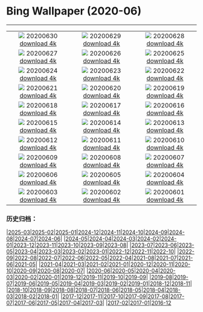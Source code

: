 # Bing Wallpaper (2020-06)
**************
| | | |
| :----: | :----: | :----: |
| ![](https://www.bing.com/th?id=OHR.JabiruStork_EN-US3292555889_1920x1080.jpg) 20200630 [download 4k](https://www.bing.com/th?id=OHR.JabiruStork_EN-US3292555889_UHD.jpg) | ![](https://www.bing.com/th?id=OHR.ArganGoats_EN-US6644922648_1920x1080.jpg) 20200629 [download 4k](https://www.bing.com/th?id=OHR.ArganGoats_EN-US6644922648_UHD.jpg) | ![](https://www.bing.com/th?id=OHR.PrideEmpire_EN-US6567530966_1920x1080.jpg) 20200628 [download 4k](https://www.bing.com/th?id=OHR.PrideEmpire_EN-US6567530966_UHD.jpg) |
| ![](https://www.bing.com/th?id=OHR.MtBaldoSantuario_EN-US6460114986_1920x1080.jpg) 20200627 [download 4k](https://www.bing.com/th?id=OHR.MtBaldoSantuario_EN-US6460114986_UHD.jpg) | ![](https://www.bing.com/th?id=OHR.AdansoniaGrandidieri_EN-US6269745972_1920x1080.jpg) 20200626 [download 4k](https://www.bing.com/th?id=OHR.AdansoniaGrandidieri_EN-US6269745972_UHD.jpg) | ![](https://www.bing.com/th?id=OHR.GorchFock_EN-US6157323134_1920x1080.jpg) 20200625 [download 4k](https://www.bing.com/th?id=OHR.GorchFock_EN-US6157323134_UHD.jpg) |
| ![](https://www.bing.com/th?id=OHR.MidsummerEve_EN-US0497687586_1920x1080.jpg) 20200624 [download 4k](https://www.bing.com/th?id=OHR.MidsummerEve_EN-US0497687586_UHD.jpg) | ![](https://www.bing.com/th?id=OHR.BullPoint_EN-US5814716721_1920x1080.jpg) 20200623 [download 4k](https://www.bing.com/th?id=OHR.BullPoint_EN-US5814716721_UHD.jpg) | ![](https://www.bing.com/th?id=OHR.SouthernSunbird_EN-US5701754937_1920x1080.jpg) 20200622 [download 4k](https://www.bing.com/th?id=OHR.SouthernSunbird_EN-US5701754937_UHD.jpg) |
| ![](https://www.bing.com/th?id=OHR.HierapolisTurkey_EN-US8458061534_1920x1080.jpg) 20200621 [download 4k](https://www.bing.com/th?id=OHR.HierapolisTurkey_EN-US8458061534_UHD.jpg) | ![](https://www.bing.com/th?id=OHR.BeyondWalls_EN-US5534533148_1920x1080.jpg) 20200620 [download 4k](https://www.bing.com/th?id=OHR.BeyondWalls_EN-US5534533148_UHD.jpg) | ![](https://www.bing.com/th?id=OHR.Juneteenth_EN-US7526227147_1920x1080.jpg) 20200619 [download 4k](https://www.bing.com/th?id=OHR.Juneteenth_EN-US7526227147_UHD.jpg) |
| ![](https://www.bing.com/th?id=OHR.BojoRiver_EN-US3215754715_1920x1080.jpg) 20200618 [download 4k](https://www.bing.com/th?id=OHR.BojoRiver_EN-US3215754715_UHD.jpg) | ![](https://www.bing.com/th?id=OHR.Havasupai_EN-US2235201551_1920x1080.jpg) 20200617 [download 4k](https://www.bing.com/th?id=OHR.Havasupai_EN-US2235201551_UHD.jpg) | ![](https://www.bing.com/th?id=OHR.StStephens_EN-US3615346032_1920x1080.jpg) 20200616 [download 4k](https://www.bing.com/th?id=OHR.StStephens_EN-US3615346032_UHD.jpg) |
| ![](https://www.bing.com/th?id=OHR.SurfSeason_EN-US9920705587_1920x1080.jpg) 20200615 [download 4k](https://www.bing.com/th?id=OHR.SurfSeason_EN-US9920705587_UHD.jpg) | ![](https://www.bing.com/th?id=OHR.FlagPlazaLiberty_EN-US1969942391_1920x1080.jpg) 20200614 [download 4k](https://www.bing.com/th?id=OHR.FlagPlazaLiberty_EN-US1969942391_UHD.jpg) | ![](https://www.bing.com/th?id=OHR.GrandsCausses_EN-US1892862937_1920x1080.jpg) 20200613 [download 4k](https://www.bing.com/th?id=OHR.GrandsCausses_EN-US1892862937_UHD.jpg) |
| ![](https://www.bing.com/th?id=OHR.SantaElena_EN-US1850505356_1920x1080.jpg) 20200612 [download 4k](https://www.bing.com/th?id=OHR.SantaElena_EN-US1850505356_UHD.jpg) | ![](https://www.bing.com/th?id=OHR.GriboyedovCanal_EN-US1698534243_1920x1080.jpg) 20200611 [download 4k](https://www.bing.com/th?id=OHR.GriboyedovCanal_EN-US1698534243_UHD.jpg) | ![](https://www.bing.com/th?id=OHR.WobblyBridge_EN-US1661773056_1920x1080.jpg) 20200610 [download 4k](https://www.bing.com/th?id=OHR.WobblyBridge_EN-US1661773056_UHD.jpg) |
| ![](https://www.bing.com/th?id=OHR.BaronLakes_EN-US1588332572_1920x1080.jpg) 20200609 [download 4k](https://www.bing.com/th?id=OHR.BaronLakes_EN-US1588332572_UHD.jpg) | ![](https://www.bing.com/th?id=OHR.LionSurfing_EN-US1478093197_1920x1080.jpg) 20200608 [download 4k](https://www.bing.com/th?id=OHR.LionSurfing_EN-US1478093197_UHD.jpg) | ![](https://www.bing.com/th?id=OHR.LaPertusa_EN-US1363532007_1920x1080.jpg) 20200607 [download 4k](https://www.bing.com/th?id=OHR.LaPertusa_EN-US1363532007_UHD.jpg) |
| ![](https://www.bing.com/th?id=OHR.WaltersWiggles_EN-US1214099965_1920x1080.jpg) 20200606 [download 4k](https://www.bing.com/th?id=OHR.WaltersWiggles_EN-US1214099965_UHD.jpg) | ![](https://www.bing.com/th?id=OHR.SynchronousFireflies_EN-US0423452738_1920x1080.jpg) 20200605 [download 4k](https://www.bing.com/th?id=OHR.SynchronousFireflies_EN-US0423452738_UHD.jpg) | ![](https://www.bing.com/th?id=OHR.PontFawr_EN-US2807758957_1920x1080.jpg) 20200604 [download 4k](https://www.bing.com/th?id=OHR.PontFawr_EN-US2807758957_UHD.jpg) |
| ![](https://www.bing.com/th?id=OHR.WhiteRimTrail_EN-US2749200524_1920x1080.jpg) 20200603 [download 4k](https://www.bing.com/th?id=OHR.WhiteRimTrail_EN-US2749200524_UHD.jpg) | ![](https://www.bing.com/th?id=OHR.JasperSunwaptaVideo_EN-US2681411311_1920x1080.jpg) 20200602 [download 4k](https://www.bing.com/th?id=OHR.JasperSunwaptaVideo_EN-US2681411311_UHD.jpg) | ![](https://www.bing.com/th?id=OHR.GreatReefDay_EN-US2641694661_1920x1080.jpg) 20200601 [download 4k](https://www.bing.com/th?id=OHR.GreatReefDay_EN-US2641694661_UHD.jpg) |

### 历史归档：

|[2025-03](2025-03/2025-03.md)|[2025-02](2025-02/2025-02.md)|[2025-01](2025-01/2025-01.md)|[2024-12](2024-12/2024-12.md)|[2024-11](2024-11/2024-11.md)|[2024-10](2024-10/2024-10.md)|[2024-09](2024-09/2024-09.md)|[2024-08](2024-08/2024-08.md)|[2024-07](2024-07/2024-07.md)|[2024-06](2024-06/2024-06.md)|
|[2024-05](2024-05/2024-05.md)|[2024-04](2024-04/2024-04.md)|[2024-03](2024-03/2024-03.md)|[2024-02](2024-02/2024-02.md)|[2024-01](2024-01/2024-01.md)|[2023-12](2023-12/2023-12.md)|[2023-11](2023-11/2023-11.md)|[2023-10](2023-10/2023-10.md)|[2023-09](2023-09/2023-09.md)|[2023-08](2023-08/2023-08.md)|
|[2023-07](2023-07/2023-07.md)|[2023-06](2023-06/2023-06.md)|[2023-05](2023-05/2023-05.md)|[2023-04](2023-04/2023-04.md)|[2023-03](2023-03/2023-03.md)|[2023-02](2023-02/2023-02.md)|[2023-01](2023-01/2023-01.md)|[2022-12](2022-12/2022-12.md)|[2022-11](2022-11/2022-11.md)|[2022-10](2022-10/2022-10.md)|
|[2022-09](2022-09/2022-09.md)|[2022-08](2022-08/2022-08.md)|[2022-07](2022-07/2022-07.md)|[2022-06](2022-06/2022-06.md)|[2022-05](2022-05/2022-05.md)|[2022-04](2022-04/2022-04.md)|[2021-08](2021-08/2021-08.md)|[2021-07](2021-07/2021-07.md)|[2021-06](2021-06/2021-06.md)|[2021-05](2021-05/2021-05.md)|
|[2021-04](2021-04/2021-04.md)|[2021-03](2021-03/2021-03.md)|[2021-02](2021-02/2021-02.md)|[2021-01](2021-01/2021-01.md)|[2020-12](2020-12/2020-12.md)|[2020-11](2020-11/2020-11.md)|[2020-10](2020-10/2020-10.md)|[2020-09](2020-09/2020-09.md)|[2020-08](2020-08/2020-08.md)|[2020-07](2020-07/2020-07.md)|
|[2020-06](2020-06/2020-06.md)|[2020-05](2020-05/2020-05.md)|[2020-04](2020-04/2020-04.md)|[2020-03](2020-03/2020-03.md)|[2020-02](2020-02/2020-02.md)|[2020-01](2020-01/2020-01.md)|[2019-12](2019-12/2019-12.md)|[2019-11](2019-11/2019-11.md)|[2019-10](2019-10/2019-10.md)|[2019-09](2019-09/2019-09.md)|
|[2019-08](2019-08/2019-08.md)|[2019-07](2019-07/2019-07.md)|[2019-06](2019-06/2019-06.md)|[2019-05](2019-05/2019-05.md)|[2019-04](2019-04/2019-04.md)|[2019-03](2019-03/2019-03.md)|[2019-02](2019-02/2019-02.md)|[2019-01](2019-01/2019-01.md)|[2018-12](2018-12/2018-12.md)|[2018-11](2018-11/2018-11.md)|
|[2018-10](2018-10/2018-10.md)|[2018-09](2018-09/2018-09.md)|[2018-08](2018-08/2018-08.md)|[2018-07](2018-07/2018-07.md)|[2018-06](2018-06/2018-06.md)|[2018-05](2018-05/2018-05.md)|[2018-04](2018-04/2018-04.md)|[2018-03](2018-03/2018-03.md)|[2018-02](2018-02/2018-02.md)|[2018-01](2018-01/2018-01.md)|
|[2017-12](2017-12/2017-12.md)|[2017-11](2017-11/2017-11.md)|[2017-10](2017-10/2017-10.md)|[2017-09](2017-09/2017-09.md)|[2017-08](2017-08/2017-08.md)|[2017-07](2017-07/2017-07.md)|[2017-06](2017-06/2017-06.md)|[2017-05](2017-05/2017-05.md)|[2017-04](2017-04/2017-04.md)|[2017-03](2017-03/2017-03.md)|
|[2017-02](2017-02/2017-02.md)|[2017-01](2017-01/2017-01.md)|[2016-12](2016-12/2016-12.md)